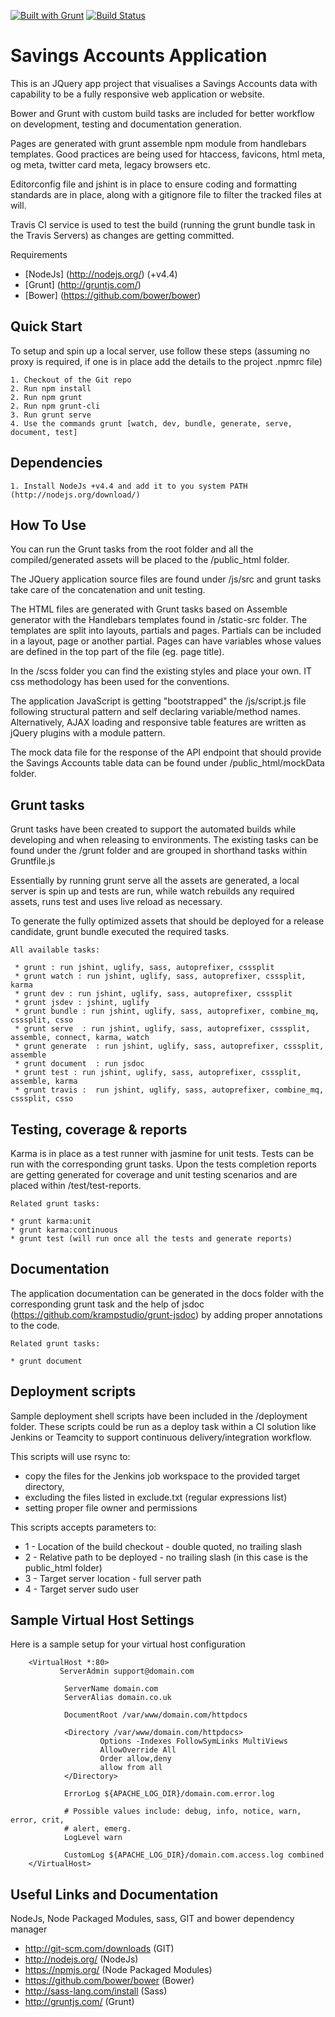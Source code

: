 [![Built with Grunt](https://cdn.gruntjs.com/builtwith.png)](http://gruntjs.com/)
[![Build Status](https://travis-ci.org/bardius/savingsAccounts.svg?branch=master)](https://travis-ci.org/bardius/savingsAccounts)

Savings Accounts Application
============================================================================

This is an JQuery app project that visualises a Savings Accounts data with capability to be a fully 
responsive web application or website.

Bower and Grunt with custom build tasks are included for better workflow on development, testing and documentation 
generation.

Pages are generated with grunt assemble npm module from handlebars templates.
Good practices are being used for htaccess, favicons, html meta, og meta, twitter card meta, legacy browsers etc.

Editorconfig file and jshint is in place to ensure coding and formatting standards are in place, along with a gitignore 
file to filter the tracked files at will.

Travis CI service is used to test the build (running the grunt bundle task in the Travis Servers) as changes are 
getting committed.

Requirements

* [NodeJs]  (http://nodejs.org/) (+v4.4)
* [Grunt]   (http://gruntjs.com/)
* [Bower]   (https://github.com/bower/bower)


Quick Start
------------------------------------------------------

To setup and spin up a local server, use follow these steps 
(assuming no proxy is required, if one is in place add the details to the project .npmrc file)

    1. Checkout of the Git repo
    2. Run npm install
    2. Run npm grunt
    2. Run npm grunt-cli
    3. Run grunt serve
    4. Use the commands grunt [watch, dev, bundle, generate, serve, document, test]


Dependencies
---------------------------------------------

    1. Install NodeJs +v4.4 and add it to you system PATH (http://nodejs.org/download/)


How To Use
---------------------------------------------

You can run the Grunt tasks from the root folder and all the compiled/generated assets will be placed to the /public_html 
folder.

The JQuery application source files are found under /js/src and grunt tasks take care of the concatenation and 
unit testing.

The HTML files are generated with Grunt tasks based on Assemble generator with the Handlebars templates found in 
/static-src folder. The templates are split into layouts, partials and pages. Partials can be included in a layout, 
page or another partial. Pages can have variables whose values are defined in the top part of the file (eg. page title).

In the /scss folder you can find the existing styles and place your own. IT css methodology has been used for the 
conventions.

The application JavaScript is getting "bootstrapped" the /js/script.js file following structural pattern and self 
declaring variable/method names. Alternatively, AJAX loading and responsive table features are written as jQuery plugins 
with a module pattern.

The mock data file for the response of the API endpoint that should provide the Savings Accounts table data can be found
under /public_html/mockData folder.


Grunt tasks
---------------------------------------------

Grunt tasks have been created to support the automated builds while developing and when releasing to environments.
The existing tasks can be found under the /grunt folder and are grouped in shorthand tasks within Gruntfile.js

Essentially by running grunt serve all the assets are generated, a local server is spin up and tests are run, while 
watch rebuilds any required assets, runs test and uses live reload as necessary.
 
To generate the fully optimized assets that should be deployed for a release candidate, grunt bundle executed the 
required tasks.

    All available tasks:

     * grunt : run jshint, uglify, sass, autoprefixer, csssplit
     * grunt watch : run jshint, uglify, sass, autoprefixer, csssplit, karma
     * grunt dev : run jshint, uglify, sass, autoprefixer, csssplit
     * grunt jsdev : jshint, uglify
     * grunt bundle : run jshint, uglify, sass, autoprefixer, combine_mq, csssplit, csso
     * grunt serve  : run jshint, uglify, sass, autoprefixer, csssplit, assemble, connect, karma, watch
     * grunt generate  : run jshint, uglify, sass, autoprefixer, csssplit, assemble
     * grunt document  : run jsdoc
     * grunt test : run jshint, uglify, sass, autoprefixer, csssplit, assemble, karma
     * grunt travis :  run jshint, uglify, sass, autoprefixer, combine_mq, csssplit, csso


Testing, coverage & reports
---------------------------------------------

Karma is in place as a test runner with jasmine for unit tests. 
Tests can be run with the corresponding grunt tasks. Upon the tests completion reports are getting generated for coverage
and unit testing scenarios and are placed within /test/test-reports.

    Related grunt tasks:
    
    * grunt karma:unit
    * grunt karma:continuous
    * grunt test (will run once all the tests and generate reports)


Documentation
---------------------------------------------

The application documentation can be generated in the docs folder with the corresponding grunt task and the 
help of jsdoc (https://github.com/krampstudio/grunt-jsdoc) by adding proper annotations to the code.

    Related grunt tasks:
    
    * grunt document


Deployment scripts
---------------------------------------------

Sample deployment shell scripts have been included in the /deployment folder. These scripts could be run as a deploy task 
within a CI solution like Jenkins or Teamcity to support continuous delivery/integration workflow.

This scripts will use rsync to:

* copy the files for the Jenkins job workspace to the provided target directory,
* excluding the files listed in exclude.txt (regular expressions list)
* setting proper file owner and permissions

This scripts accepts parameters to:

* 1 - Location of the build checkout - double quoted, no trailing slash
* 2 - Relative path to be deployed - no trailing slash (in this case is the public_html folder)
* 3 - Target server location - full server path
* 4 - Target server sudo user


Sample Virtual Host Settings
---------------------------------------------

Here is a sample setup for your virtual host configuration

	    <VirtualHost *:80>
               ServerAdmin support@domain.com

                ServerName domain.com
                ServerAlias domain.co.uk

                DocumentRoot /var/www/domain.com/httpdocs

                <Directory /var/www/domain.com/httpdocs>
                        Options -Indexes FollowSymLinks MultiViews
                        AllowOverride All
                        Order allow,deny
                        allow from all
                </Directory>

                ErrorLog ${APACHE_LOG_DIR}/domain.com.error.log

                # Possible values include: debug, info, notice, warn, error, crit,
                # alert, emerg.
                LogLevel warn

                CustomLog ${APACHE_LOG_DIR}/domain.com.access.log combined
        </VirtualHost>
        

Useful Links and Documentation
----------------------------------------------
NodeJs, Node Packaged Modules, sass, GIT and bower dependency manager

* http://git-scm.com/downloads				(GIT)
* http://nodejs.org/					    (NodeJs)
* https://npmjs.org/					    (Node Packaged Modules)
* https://github.com/bower/bower			(Bower)
* http://sass-lang.com/install				(Sass)
* http://gruntjs.com/			            (Grunt)
